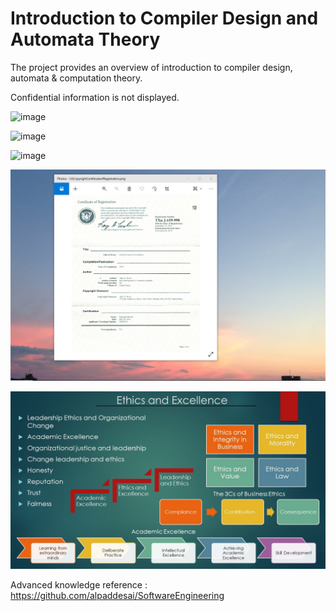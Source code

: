 # Introduction to  Compiler Design and Automata Theory

The project provides an overview of introduction to compiler design, automata & computation theory. 

Confidential information is not displayed.  

![image](ComputationTheory.png)

![image](CompilerDesign.png)

![image](CertificateCplusplus.png)

![image](USCopyrightCertificate.png)

![image](Ethics.jpg)

Advanced knowledge reference : https://github.com/alpaddesai/SoftwareEngineering

